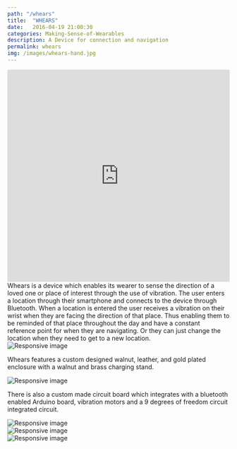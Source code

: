 ```yaml
---
path: "/whears"
title:  "WHEARS"
date:   2016-04-19 21:00:30
categories: Making-Sense-of-Wearables
description: A Device for connection and navigation
permalink: whears
img: /images/whears-hand.jpg
---
```

<div>
	<iframe width="100%" height="480" src="https://www.youtube.com/embed/JSgkgHqbBLo" frameborder="0" allowfullscreen></iframe>
</div>
<div>
	Whears is a device which enables its wearer to sense the direction of a loved one or place of interest through the use of vibration. The user enters a location through their smartphone and connects to the device through Bluetooth. When a location is entered the user receives a vibration on their wrist when they are facing the direction of that place. Thus enabling them to be reminded of that place throughout the day and have a constant reference point for when they are navigating. Or they can just change the location when they need to get to a new location. 
</div>
<div class="col-xs-11">
	<img src="/img/whears-2.jpg" class="img-responsive" alt="Responsive image"/>
</div>
<div class="col-xs-11">
	<p class="p-break">
		Whears features a custom designed walnut, leather, and gold plated enclosure with a walnut and brass charging stand.
	</p>	
</div>
<div class="col-xs-11">
	<img src="/img/whears-board.jpg" class="img-responsive" alt="Responsive image"/>
</div>
<div class="col-xs-11">
	<p class="p-break">
		There is also a custom made circuit board which integrates with a bluetooth enabled Arduino board, vibration motors and a 9 degrees of freedom circuit integrated circuit.
	</p>
</div>

<div class="col-xs-4">
	<img src="/img/whears-search.png" class="img-responsive" alt="Responsive image"/>
</div>
<div class="col-xs-4">
	<img src="/img/whears-search-2.png" class="img-responsive" alt="Responsive image"/>
</div>
<div class="col-xs-4">
	<img src="/img/whears-search-3.png" class="img-responsive" alt="Responsive image"/>
</div>


